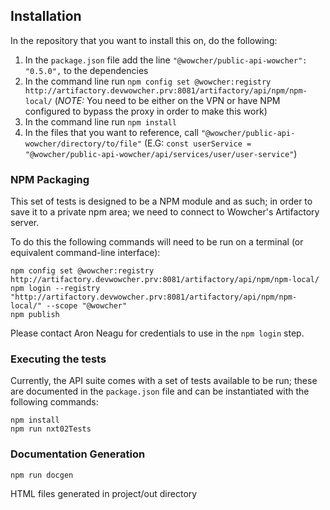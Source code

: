 ## Installation ##
In the repository that you want to install this on, do the following:

1. In the `package.json` file add the line `"@wowcher/public-api-wowcher": "0.5.0",` to the dependencies
2. In the command line run `npm config set @wowcher:registry http://artifactory.devwowcher.prv:8081/artifactory/api/npm/npm-local/` 
(*NOTE:* You need to be either on the VPN or have NPM configured to bypass the proxy in order to make this work)
3. In the command line run `npm install`
4. In the files that you want to reference, call `"@wowcher/public-api-wowcher/directory/to/file"` 
(E.G: `const userService = "@wowcher/public-api-wowcher/api/services/user/user-service"`)

### NPM Packaging ###
This set of tests is designed to be a NPM module and as such; in order to save it to a private npm area; we need to connect to Wowcher's Artifactory server.

To do this the following commands will need to be run on a terminal (or equivalent command-line interface):

```
npm config set @wowcher:registry http://artifactory.devwowcher.prv:8081/artifactory/api/npm/npm-local/
npm login --registry "http://artifactory.devwowcher.prv:8081/artifactory/api/npm/npm-local/" --scope "@wowcher"
npm publish
```

Please contact Aron Neagu for credentials to use in the `npm login` step.


### Executing the tests ###

Currently, the API suite comes with a set of tests available to be run; these are documented in the `package.json` file 
and can be instantiated with the following commands:

```
npm install
npm run nxt02Tests
```

### Documentation Generation ###
```
npm run docgen
```
HTML files generated in project/out directory